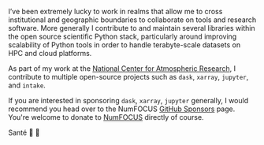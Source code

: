 I’ve been extremely lucky to work in realms that allow me to cross institutional and geographic boundaries to collaborate on tools and research software. More generally I contribute to and maintain several libraries within the open source scientific Python stack, particularly around improving scalability of Python tools in order to handle terabyte-scale datasets on HPC and cloud platforms.

<!--- 🔭 I’m currently working on [dask](https://github.com/dask), [xarray](https://github.com/pydata/xarray), [intake-esm](https://github.com/intake/intake-esm), [pooch](https://github.com/fatiando/pooch)-->


As part of my work at the [National Center for Atmospheric Research](https://ncar.ucar.edu/), I contribute to multiple open-source projects such as `dask`, `xarray`, `jupyter`, and `intake`.

If you are interested in sponsoring `dask`, `xarray`, `jupyter` generally, I would recommend you head over to the NumFOCUS [GitHub Sponsors](https://github.com/sponsors/numfocus) page. You're welcome to donate to  [NumFOCUS](https://numfocus.org/donate) directly of course.


Santé 🥂 🍻
